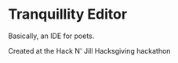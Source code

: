 Tranquillity Editor
===================

Basically, an IDE for poets.

Created at the Hack N' Jill Hacksgiving hackathon
